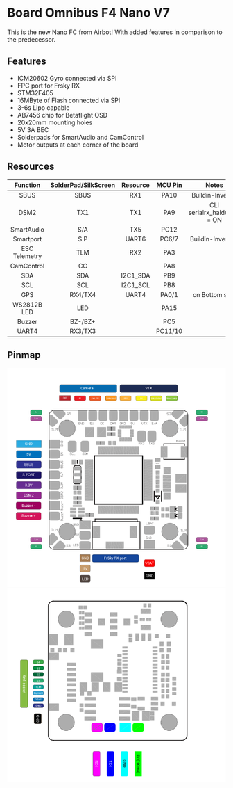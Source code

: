 # Board Omnibus F4 Nano V7

This is the new Nano FC from Airbot! With added features in comparison to the predecessor.

## Features
* ICM20602 Gyro connected via SPI
* FPC port for Frsky RX
* STM32F405
* 16MByte of Flash connected via SPI
* 3-6s Lipo capable
* AB7456 chip for Betaflight OSD
* 20x20mm mounting holes
* 5V 3A BEC
* Solderpads for SmartAudio and CamControl
* Motor outputs at each corner of the board

## Resources
|    Function   | SolderPad/SilkScreen | Resource | MCU Pin |            Notes            |
|:-------------:|:--------------------:|:--------:|:-------:|:---------------------------:|
|      SBUS     |         SBUS         |    RX1   |   PA10  |       Buildin-Inverter      |
|      DSM2     |          TX1         |    TX1   |   PA9   | CLI serialrx_halduplex = ON |
|   SmartAudio  |          S/A         |    TX5   |   PC12  |                             |
|   Smartport   |          S.P         |   UART6  |  PC6/7  |      Buildin-Inverters      |
| ESC Telemetry |          TLM         |    RX2   |   PA3   |                             |
|   CamControl  |          CC          |          |   PA8   |                             |
|      SDA      |          SDA         | I2C1_SDA |   PB9   |                             |
|      SCL      |          SCL         | I2C1_SCL |   PB8   |                             |
|      GPS      |        RX4/TX4       |   UART4  |  PA0/1  |        on Bottom side       |
|  WS2812B LED  |          LED         |          |   PA15  |                             |
|     Buzzer    |        BZ-/BZ+       |          |   PC5   |                             |
|     UART4     |        RX3/TX3       |          | PC11/10 |                             |


## Pinmap
![O4N7 Top](images/OMNIBUSF4NANOV7-TopSide.png)
![O4N7 Bottom](images/OMNIBUSF4NANOV7-BottomSide.png)
